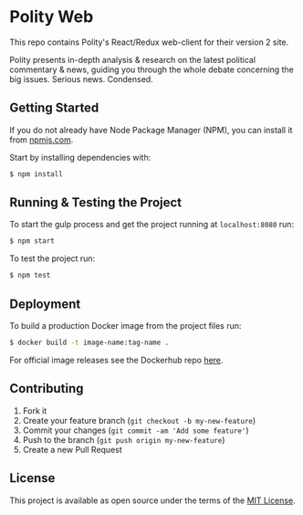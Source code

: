 # Polity Web

This repo contains Polity's React/Redux web-client for their version 2 site.

Polity presents in-depth analysis & research on the latest political commentary & news, guiding you through the whole debate concerning the big issues. Serious news. Condensed.


## Getting Started

If you do not already have Node Package Manager (NPM), you can install it from [npmjs.com](https://www.npmjs.com).

Start by installing dependencies with:

```bash
$ npm install
```

## Running & Testing the Project

To start the gulp process and get the project running at `localhost:8080` run:
```bash
$ npm start
```

To test the project run:

```bash
$ npm test
```

## Deployment

To build a production Docker image from the project files run:
```bash
$ docker build -t image-name:tag-name .
```

For official image releases see the Dockerhub repo [here](https://hub.docker.com/r/jmo63/polity-web/).

## Contributing

1. Fork it
2. Create your feature branch (`git checkout -b my-new-feature`)
3. Commit your changes (`git commit -am 'Add some feature'`)
4. Push to the branch (`git push origin my-new-feature`)
5. Create a new Pull Request

## License

This project is available as open source under the terms of the [MIT License](https://opensource.org/licenses/MIT).
